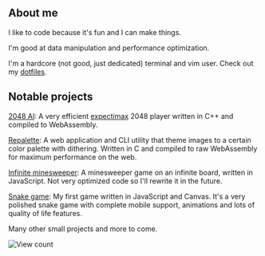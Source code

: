 ## About me

 I like to code because it's fun and I can make things.
 
 I'm good at data manipulation and performance optimization.
 
 I'm a hardcore (not good, just dedicated) terminal and vim user. Check out my [dotfiles](https://github.com/ziap/dotfiles).

## Notable projects

[2048 AI](https://github.com/ziap/2048-ai): A very efficient [expectimax](https://en.wikipedia.org/wiki/Expectiminimax) 2048 player written in C++ and compiled to WebAssembly.

[Repalette](https://github.com/ziap/repalette): A web application and CLI utility that theme images to a certain color palette with dithering. Written in C and compiled to raw WebAssembly for maximum performance on the web.

[Infinite minesweeper](https://github.com/ziap/infinite-minesweeper): A minesweeper game on an infinite board, written in JavaScript. Not very optimized code so I'll rewrite it in the future.

[Snake game](https://github.com/ziap/snake-game): My first game written in JavaScript and Canvas. It's a very polished snake game with complete mobile support, animations and lots of quality of life features.

Many other small projects and more to come.

![View count](https://komarev.com/ghpvc/?username=ziap)
